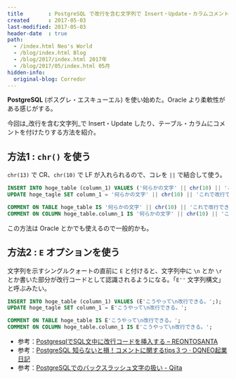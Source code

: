 ```yaml
---
title        : PostgreSQL で改行を含む文字列で Insert・Update・カラムコメントを付ける
created      : 2017-05-03
last-modified: 2017-05-03
header-date  : true
path:
  - /index.html Neo's World
  - /blog/index.html Blog
  - /blog/2017/index.html 2017年
  - /blog/2017/05/index.html 05月
hidden-info:
  original-blog: Corredor
---
```


**PostgreSQL** (ポスグレ・エスキューエル) を使い始めた。Oracle より柔軟性がある感じがする。

今回は_改行を含む文字列_で Insert・Update したり、テーブル・カラムにコメントを付けたりする方法を紹介。

## 方法1 : `chr()` を使う

`chr(13)` で CR、`chr(10)` で LF が入れられるので、コレを `||` で結合して使う。

```sql
INSERT INTO hoge_table (column_1) VALUES ('何らかの文字' || chr(10) || 'これで改行できる');
UPDATE hoge_tagle SET column_1 = '何らかの文字' || chr(10) || 'これで改行できる';

COMMENT ON TABLE hoge_table IS '何らかの文字' || chr(10) || 'これで改行できる';
COMMENT ON COLUMN hoge_table.column_1 IS '何らかの文字' || chr(10) || 'これで改行できる';
```

この方法は Oracle とかでも使えるので一般的かも。

## 方法2 : `E` オプションを使う

文字列を示すシングルクォートの直前に `E` と付けると、文字列中に `\n` とか `\r` とか書いた部分が改行コードとして認識されるようになる。「`E''` 文字列構文」と呼ぶみたい。

```sql
INSERT INTO hoge_table (column_1) VALUES (E'こうやって\n改行できる。';);
UPDATE hoge_tagle SET column_1 = E'こうやって\n改行できる。';

COMMENT ON TABLE hoge_table IS E'こうやって\n改行できる。';
COMMENT ON COLUMN hoge_table.column_1 IS E'こうやって\n改行できる。';
```

- 参考：[PostgresqlでSQL文中に改行コードを挿入する – REONTOSANTA](http://knowledge.reontosanta.com/archives/303)
- 参考：[PostgreSQL 知らないと損！コメントに関するtips３つ · DQNEO起業日記](http://dqn.sakusakutto.jp/2011/12/postgresql-comment.html)
- 参考：[PostgreSQLでのバックスラッシュ文字の扱い - Qiita](http://qiita.com/namutaka/items/684d1f1950db4dc24d62)
